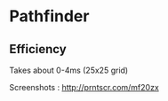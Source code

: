 # Pathfinder

## Efficiency
Takes about 0-4ms (25x25 grid)

Screenshots :
http://prntscr.com/mf20zx
